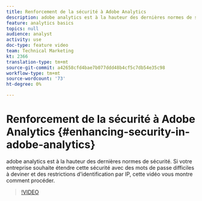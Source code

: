 ```yaml
---
title: Renforcement de la sécurité à Adobe Analytics
description: adobe analytics est à la hauteur des dernières normes de sécurité. Si votre entreprise souhaite étendre cette sécurité avec des mots de passe difficiles à deviner et des restrictions d'identification par IP, cette vidéo vous montrera comment procéder.
feature: analytics basics
topics: null
audience: analyst
activity: use
doc-type: feature video
team: Technical Marketing
kt: 2366
translation-type: tm+mt
source-git-commit: a42658cfd4bae7b077ddd48b4cf5c7db54e35c98
workflow-type: tm+mt
source-wordcount: '73'
ht-degree: 0%

---
```



# Renforcement de la sécurité à Adobe Analytics {#enhancing-security-in-adobe-analytics}

adobe analytics est à la hauteur des dernières normes de sécurité. Si votre entreprise souhaite étendre cette sécurité avec des mots de passe difficiles à deviner et des restrictions d&#39;identification par IP, cette vidéo vous montre comment procéder.

>[!VIDEO](https://video.tv.adobe.com/v/25458/?quality=12)
